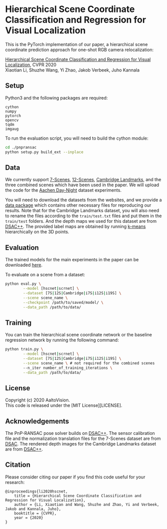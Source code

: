 # Hierarchical Scene Coordinate Classification and Regression for Visual Localization
This is the PyTorch implementation of our paper, a hierarchical scene coordinate prediction approach for one-shot RGB camera relocalization:

[Hierarchical Scene Coordinate Classification and Regression for Visual Localization](https://arxiv.org/abs/1909.06216), CVPR 2020    
Xiaotian Li, Shuzhe Wang, Yi Zhao, Jakob Verbeek, Juho Kannala    

## Setup
Python3 and the following packages are required:
```
cython
numpy
pytorch
opencv
tqdm
imgaug
```



To run the evaluation script, you will need to build the cython module:

```bash
cd ./pnpransac
python setup.py build_ext --inplace
```

## Data

We currently support [7-Scenes](https://www.microsoft.com/en-us/research/project/rgb-d-dataset-7-scenes/), [12-Scenes](https://graphics.stanford.edu/projects/reloc/), [Cambridge Landmarks](https://mi.eng.cam.ac.uk/projects/relocalisation/), and the three combined scenes which have been used in the paper. We will upload the code for the [Aachen Day-Night](https://www.visuallocalization.net/datasets/) dataset experiments.

You will need to download the datasets from the websites, and we provide a [data package](https://drive.google.com/file/d/1VnUbxYB6Akh8crv06lvDK60qg4lHXcRc/view?usp=sharing) which contains other necessary files for reproducing our results. Note that for the Cambridge Landmarks dataset, you will also need to rename the files according to the `train/test.txt` files and put them in the `train/test` folders. And the depth maps we used for this dataset are from [DSAC++](https://github.com/vislearn/LessMore). The provided label maps are obtained by running  [k-means](https://docs.scipy.org/doc/scipy/reference/generated/scipy.cluster.vq.kmeans.html) hierarchically on the 3D points.




## Evaluation
The trained models for the main experiments in the paper can be downloaded [here](https://drive.google.com/drive/folders/1Io3ENgiwP6BfX4SlmSzIw_Uha1anWZrt?usp=sharing).

To evaluate on a scene from a dataset:

```bash
python eval.py \
        --model [hscnet|scrnet] \
        --dataset [7S|12S|Cambridge|i7S|i12S|i19S] \
        --scene scene_name \
        --checkpoint /path/to/saved/model/ \
        --data_path /path/to/data/
```

## Training 
You can train the hierarchical scene coordinate network or the baseline regression network by running the following command:

```bash
python train.py \
        --model [hscnet|scrnet] \
        --dataset [7S|12S|Cambridge|i7S|i12S|i19S] \
        --scene scene_name \ # not required for the combined scenes
        --n_iter number_of_training_iterations \
        --data_path /path/to/data/
```


## License

Copyright (c) 2020 AaltoVision.  
This code is released under the [MIT License][LICENSE].

## Acknowledgements

The PnP-RANSAC pose solver builds on [DSAC++](https://github.com/vislearn/LessMore). The sensor calibration file and the normalization translation files for the 7-Scenes dataset are from [DSAC](https://github.com/cvlab-dresden/DSAC). The rendered depth images for the Cambridge Landmarks dataset are from [DSAC++](https://github.com/vislearn/LessMore). 

## Citation

Please consider citing our paper if you find this code useful for your research:  

```
@inproceedings{li2020hscnet,
    title = {Hierarchical Scene Coordinate Classification and Regression for Visual Localization},
    author = {Li, Xiaotian and Wang, Shuzhe and Zhao, Yi and Verbeek, Jakob and Kannala, Juho},
    booktitle = {CVPR},
    year = {2020}
}
```



